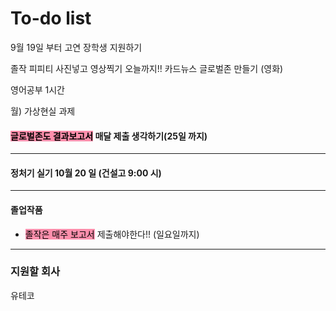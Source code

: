# To-do list

9월 19일 부터
고연 장학생 지원하기

졸작 피피티 사진넣고 영상찍기 오늘까지!!
카드뉴스 글로벌존 만들기 (영화)

영어공부 1시간


월) 가상현실 과제

#### <mark style="background: #FF5582A6;">글로벌존도 결과보고서</mark> 매달 제출 생각하기(25일 까지)


----

#### 정처기 실기 10월 20 일 (건설고 9:00 시)


----

#### 졸업작품

- <mark style="background: #FF5582A6;">졸작은 매주 보고서</mark> 제출해야한다!! (일요일까지)

----

### 지원할 회사

유테코

